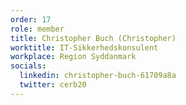 ```yaml
---
order: 17
role: member
title: Christopher Buch (Christopher)
worktitle: IT-Sikkerhedskonsulent
workplace: Region Syddanmark
socials:
  linkedin: christopher-buch-61709a8a
  twitter: cerb20
---
```

